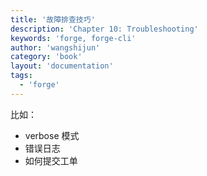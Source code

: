 ```yaml
---
title: '故障排查技巧'
description: 'Chapter 10: Troubleshooting'
keywords: 'forge, forge-cli'
author: 'wangshijun'
category: 'book'
layout: 'documentation'
tags:
  - 'forge'
---
```


比如：

- verbose 模式
- 错误日志
- 如何提交工单
